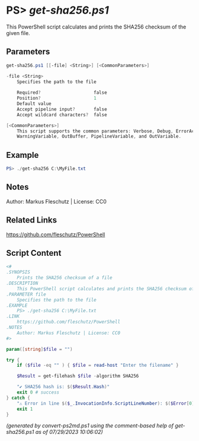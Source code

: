 PS> *get-sha256.ps1*
====================

This PowerShell script calculates and prints the SHA256 checksum of the given file.

Parameters
----------
```powershell
get-sha256.ps1 [[-file] <String>] [<CommonParameters>]

-file <String>
    Specifies the path to the file
    
    Required?                    false
    Position?                    1
    Default value                
    Accept pipeline input?       false
    Accept wildcard characters?  false

[<CommonParameters>]
    This script supports the common parameters: Verbose, Debug, ErrorAction, ErrorVariable, WarningAction, 
    WarningVariable, OutBuffer, PipelineVariable, and OutVariable.
```

Example
-------
```powershell
PS> ./get-sha256 C:\MyFile.txt

```

Notes
-----
Author: Markus Fleschutz | License: CC0

Related Links
-------------
https://github.com/fleschutz/PowerShell

Script Content
--------------
```powershell
<#
.SYNOPSIS
	Prints the SHA256 checksum of a file
.DESCRIPTION
	This PowerShell script calculates and prints the SHA256 checksum of the given file.
.PARAMETER file
	Specifies the path to the file
.EXAMPLE
	PS> ./get-sha256 C:\MyFile.txt
.LINK
	https://github.com/fleschutz/PowerShell
.NOTES
	Author: Markus Fleschutz | License: CC0
#>

param([string]$file = "")

try {
	if ($file -eq "" ) { $file = read-host "Enter the filename" }

	$Result = get-filehash $file -algorithm SHA256

	"✔️ SHA256 hash is: $($Result.Hash)"
	exit 0 # success
} catch {
	"⚠️ Error in line $($_.InvocationInfo.ScriptLineNumber): $($Error[0])"
	exit 1
}
```

*(generated by convert-ps2md.ps1 using the comment-based help of get-sha256.ps1 as of 07/29/2023 10:06:02)*
